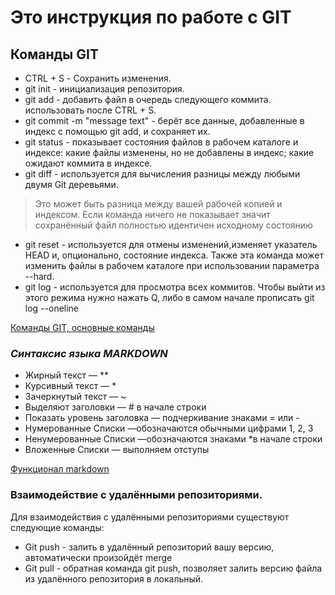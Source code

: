 # **Это инструкция по работе с GIT**

## Команды GIT

* CTRL + S - Сохранить изменения.
* git init - инициализация репозитория.
* git add - добавить файл в очередь следующего коммита. использовать после CTRL + S.
* git commit -m "message text" - берёт все данные, добавленные в индекс с помощью git add, и сохраняет их.
* git status - показывает состояния файлов в рабочем каталоге и индексе: какие файлы изменены, но не добавлены в индекс; какие ожидают коммита в индексе.
* git diff - используется для вычисления разницы между любыми двумя Git деревьями. 
>Это может быть разница между вашей рабочей копией и индексом. Если команда ничего не показывает значит сохранённый файл полностью идентичен исходному состоянию
* git reset - используется для отмены изменений,изменяет указатель HEAD и, опционально, состояние индекса. Также эта команда может изменить файлы в рабочем каталоге при использовании параметра --hard.
* git log - используется для просмотра всех коммитов. Чтобы выйти из этого режима нужно нажать Q, либо в самом начале прописать git log --oneline

[Команды GIT, основные команды](https://git-scm.com/book/ru/v2/%D0%9F%D1%80%D0%B8%D0%BB%D0%BE%D0%B6%D0%B5%D0%BD%D0%B8%D0%B5-C%3A-%D0%9A%D0%BE%D0%BC%D0%B0%D0%BD%D0%B4%D1%8B-Git-%D0%9E%D1%81%D0%BD%D0%BE%D0%B2%D0%BD%D1%8B%D0%B5-%D0%BA%D0%BE%D0%BC%D0%B0%D0%BD%D0%B4%D1%8B)
### *Синтаксис языка MARKDOWN*
* Жирный текст — **
* Курсивный текст — *
* Зачеркнутый текст — ~
* Выделяют заголовки — # в начале строки
* Показать уровень заголовка — подчеркивание знаками = или -
* Нумерованные Списки —обозначаются обычными цифрами 1, 2, 3 
* Ненумерованные Списки —обозначаются знаками *в начале строки
* Вложенные Списки — выполняем отступы

[Функционал markdown](https://habitica.fandom.com/ru/wiki/%D0%A8%D0%BF%D0%B0%D1%80%D0%B3%D0%B0%D0%BB%D0%BA%D0%B0_%D0%BF%D0%BE_Markdown)

### Взаимодействие с удалёнными репозиториями.
Для взаимодействия с удалёнными репозиториями существуют следующие команды:
* Git push - залить в удалённый репозиторий вашу версию, автоматически произойдёт merge
* Git pull - обратная команда git push, позволяет залить версию файла из удалённого репозитория в локальный.